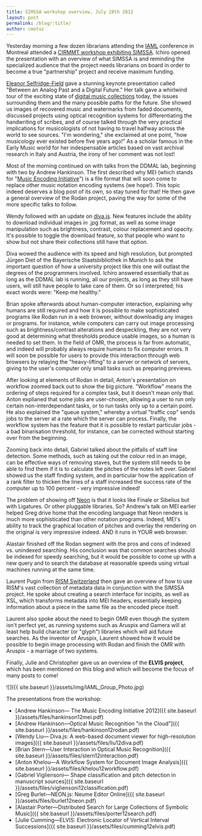 ```yaml
---
title: SIMSSA workshop overview, July 28th 2012
layout: post
permalink: /blog/:title/
author: cmotuz
---
```


Yesterday morning a few dozen librarians attending the [IAML](http://www.iaml.info/) conference in Montreal attended a [CIRMMT workshop exhibiting SIMSSA](http://www.cirmmt.org/activities/workshops/research/simssa/event). Ichiro opened the presentation with an overview of what SIMSSA is and reminding the specialized audience that the project needs librarians on board in order to become a true "partnership" project and receive maximum funding.

[Eleanor Selfridge-Field](https://ccrma.stanford.edu/~esf/) gave a stunning keynote presentation called "Between an Analog Past and a Digital Future." Her talk gave a whirlwind tour of the exciting state of [digital music collections](http://en.wikipedia.org/wiki/List_of_Online_Digital_Musical_Document_Libraries) today, the issues surrounding them and the many possible paths for the future. She showed us images of recovered music and watermarks from faded documents, discussed projects using optical recognition systems for differentiating the handwriting of scribes, and of course talked through the very practical implications for musicologists of not having to travel halfway across the world to see sources. "I'm wondering," she exclaimed at one point, "how musicology ever existed before five years ago!" As a scholar famous in the Early Music world for her indespensable articles based on vast archival research in Italy and Austria, the irony of her comment was not lost!

Most of the morning continued on with talks from the DDMAL lab, beginning with two by Andrew Hankinson. The first described why MEI (which stands for "[Music Encoding Initiative](http://music-encoding.org/)") is a file format that will soon come to replace other music notation encoding systems (we hope!). This topic indeed deserves a blog post of its own, so stay tuned for that! He then gave a general overview of the Rodan project, paving the way for some of the more specific talks to follow.

Wendy followed with an update on [diva.js](http://ddmal.music.mcgill.ca/diva/). New features include the ability to download individual images in .jpg format, as well as some image manipulation such as brightness, contrast, colour replacement and opacity. It's possible to toggle the download feature, so that people who want to show but not share their collections still have that option.

Diva wowed the audience with its speed and high resolution, but prompted Jürgen Diet of the Bayerische Staatsbibliothek in Munich to ask the important question of how a university project like this one will outlast the degrees of the programmers involved. Ichiro answered essentially that as long as the DDMAL lab is running, all our projects, as long as they still have users, will still have people to take care of them. Or so I interpreted; his exact words were: "Keep me healthy."

Brian spoke afterwards about human-computer interaction, explaining why humans are still required and how it is possible to make sophisticated programs like Rodan run in a web browser, without downloadig any images or programs. for instance, while computers can carry out image processing such as brightness/contrast alterations and despeckling, they are not very good at determining what thresholds produce usable images, so a human is needed to set them. In the field of OMR, the process is far from automatic, and indeed will probably always require humans to fix computer errors. It will soon be possible for users to provide this interaction through web browsers by relaying the "heavy-lifting" to a server or network of servers, giving to the user's computer only small tasks such as preparing previews.

After looking at elements of Rodan in detail, Anton's presentation on workflow zoomed back out to show the big picture. "Workflow" means the ordering of steps required for a complex task, but it doesn't mean only that. Anton explianed that some jobs are user-chosen, allowing a user to run only certain non-interdependant tasks, or to run tasks only up to a certain point. He also explained the "queue system," whereby a virtual "traffic cop" sends jobs to the server at a rate which the server can process. Finally, the workflow system has the feature that it is possible to restart particular jobs - a bad binarisation threshold, for instance, can be corrected without starting over from the beginning.

Zooming back into detail, Gabriel talked about the pitfalls of staff line detection. Some methods, such as taking out the colour red in an image, can be effective ways of removing staves, but the system still needs to be able to find them if it is to calculate the pitches of the notes left over. Gabriel showed us the staff finding system, and in particular how the application of a rank filter to thicken the lines of a staff increased the success rate of the computer up to 100 percent - very impressive indeed!

The problem of showing off [Neon](http://ddmal.music.mcgill.ca/neon/) is that it looks like Finale or Sibelius but with Ligatures. Or other pluggable libraries. So? Andrew's talk on MEI earlier helped Greg drive home that the encoding language that Neon renders is much more sophisticated than other notation programs. Indeed, MEI's ability to track the graphical location of pitches and overlay the rendering on the original is very impressive indeed. AND it runs in YOUR web browser.

Alastair finished off the Rodan segment with the pros and cons of indexed vs. unindexed searching. His conclusion was that common searches should be indexed for speedy searching, but it would be possible to come up with a new query and to search the database at reasonable speeds using virtual machines running at the same time.

Laurent Pugin from [RISM Switzerland](http://inventories.rism-ch.org/) then gave an overview of how to use RISM's vast collection of metadata data in conjunction with the SIMSSA project. He spoke about creating a search interface for incipits, as well as XSL, which transforms metadata into MEI headers, essentially keeping information about a piece in the same file as the encoded piece itself.

Laurent also spoke about the need to begin OMR even though the system isn't perfect yet, as running systems such as Aruspix and Gamera will at least help build character (or "glyph") libraries which will aid future searches. As the inventor of Aruspix, Laurent showed how it would be possible to begin image processing with Rodan and finish the OMR with Aruspix - a marriage of two systems.

Finally, Julie and Christopher gave us an overview of the **ELVIS project**, which has been mentioned on this blog and which will become the focus of many posts to come!

![]({{ site.baseurl }}/assets/img/IAML_Group_Photo.jpg)

The presentations from the workshop:
- [Andrew Hankinson— The Music Encoding Initiative 2012]({{ site.baseurl }}/assets/files/hankinson12mei.pdf)
- [Andrew Hankinson—Optical Music Recognition "in the Cloud"]({{ site.baseurl }}/assets/files/hankinson12rodan.pdf)
- [Wendy Liu— Diva.js: A web-based document viewer for high-resolution images]({{ site.baseurl }}/assets/files/liu12diva.pdf)
- [Brian Stern—User Interaction in Optical Music Recognition]({{ site.baseurl }}/assets/files/stern12interaction.pdf)
- [Anton Khelou—A Workflow System for Document Image Analysis]({{ site.baseurl }}/assets/files/khelou12workflow.pdf)
- [Gabriel Vigliensoni— Shape classification and pitch detection in manuscript sources]({{ site.baseurl }}/assets/files/vigliensoni12classification.pdf)
- [Greg Burlet—NEON.js: Neume Editor Online]({{ site.baseurl }}/assets/files/burlet12neon.pdf)
- [Alastair Porter—Distributed Search for Large Collections of Symbolic Music]({{ site.baseurl }}/assets/files/porter12search.pdf)
- [Julie Cumming—ELVIS: Electronic Locator of Vertical Interval Successions]({{ site.baseurl }}/assets/files/cumming12elvis.pdf)
